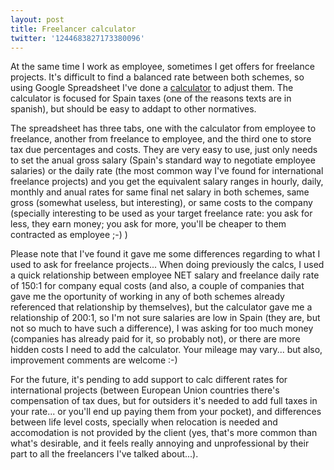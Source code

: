 ```yaml
---
layout: post
title: Freelancer calculator
twitter: '1244683827173380096'
---
```


At the same time I work as employee, sometimes I get offers for freelance
projects. It's difficult to find a balanced rate between both schemes, so using
Google Spreadsheet I've done a
[calculator](https://docs.google.com/spreadsheets/d/1-p4Wm3_ngH4f2nQv0uYPOOwDYXdy9xT3K6iLRlbEWnw/edit?usp=sharing)
to adjust them. The calculator is focused for Spain taxes (one of the reasons
texts are in spanish), but should be easy to addapt to other normatives.

The spreadsheet has three tabs, one with the calculator from employee to
freelance, another from freelance to employee, and the third one to store tax
due percentages and costs. They are very easy to use, just only needs to set the
anual gross salary (Spain's standard way to negotiate employee salaries) or the
daily rate (the most common way I've found for international freelance projects)
and you get the equivalent salary ranges in hourly, daily, monthly and anual
rates for same final net salary in both schemes, same gross (somewhat useless,
but interesting), or same costs to the company (specially interesting to be used
as your target freelance rate: you ask for less, they earn money; you ask for
more, you'll be cheaper to them contracted as employee ;-) )

Please note that I've found it gave me some differences regarding to what I used
to ask for freelance projects... When doing previously the calcs, I used a quick
relationship between employee NET salary and freelance daily rate of 150:1 for
company equal costs (and also, a couple of companies that gave me the oportunity
of working in any of both schemes already referenced that relationship by
themselves), but the calculator gave me a relationship of 200:1, so I'm not sure
salaries are low in Spain (they are, but not so much to have such a difference),
I was asking for too much money (companies has already paid for it, so probably
not), or there are more hidden costs I need to add the calculator. Your mileage
may vary... but also, improvement comments are welcome :-)

For the future, it's pending to add support to calc different rates for
international projects (between European Union countries there's compensation of
tax dues, but for outsiders it's needed to add full taxes in your rate... or
you'll end up paying them from your pocket), and differences between life level
costs, specially when relocation is needed and accomodation is not provided by
the client (yes, that's more common than what's desirable, and it feels really
annoying and unprofessional by their part to all the freelancers I've talked
about...).
